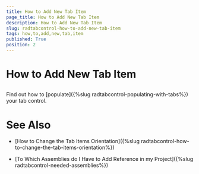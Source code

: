 ```yaml
---
title: How to Add New Tab Item
page_title: How to Add New Tab Item
description: How to Add New Tab Item
slug: radtabcontrol-how-to-add-new-tab-item
tags: how,to,add,new,tab,item
published: True
position: 2
---
```


# How to Add New Tab Item



## 

Find out how to [populate]({%slug radtabcontrol-populating-with-tabs%}) your tab control.
        

# See Also

 * [How to Change the Tab Items Orientation]({%slug radtabcontrol-how-to-change-the-tab-items-orientation%})

 * [To Which Assemblies do I Have to Add Reference in my Project]({%slug radtabcontrol-needed-assemblies%})
